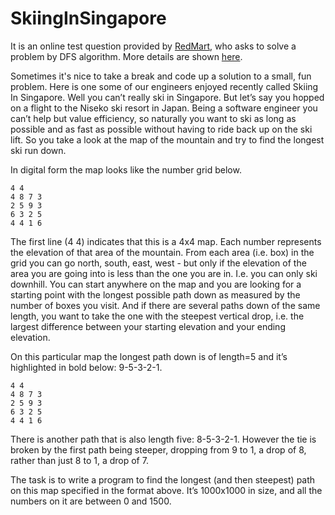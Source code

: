 # SkiingInSingapore
It is an online test question provided by [RedMart](https://redmart.com), who asks to solve a problem by DFS algorithm. More details are shown [here](http://geeks.redmart.com/2015/01/07/skiing-in-singapore-a-coding-diversion/).

Sometimes it's nice to take a break and code up a solution to a small, fun problem. Here is one some of our engineers enjoyed recently called Skiing In Singapore.
Well you can’t really ski in Singapore. But let’s say you hopped on a flight to the Niseko ski resort in Japan. Being a software engineer you can’t help but value efficiency, so naturally you want to ski as long as possible and as fast as possible without having to ride back up on the ski lift. So you take a look at the map of the mountain and try to find the longest ski run down.

In digital form the map looks like the number grid below.
```
4 4
4 8 7 3
2 5 9 3
6 3 2 5
4 4 1 6
```

The first line (4 4) indicates that this is a 4x4 map. Each number represents the elevation of that area of the mountain. From each area (i.e. box) in the grid you can go north, south, east, west - but only if the elevation of the area you are going into is less than the one you are in. I.e. you can only ski downhill. You can start anywhere on the map and you are looking for a starting point with the longest possible path down as measured by the number of boxes you visit. And if there are several paths down of the same length, you want to take the one with the steepest vertical drop, i.e. the largest difference between your starting elevation and your ending elevation.

On this particular map the longest path down is of length=5 and it’s highlighted in bold below: 9-5-3-2-1.
```
4 4
4 8 7 3
2 5 9 3
6 3 2 5
4 4 1 6
```

There is another path that is also length five: 8-5-3-2-1. However the tie is broken by the first path being steeper, dropping from 9 to 1, a drop of 8, rather than just 8 to 1, a drop of 7.

The task is to write a program to find the longest (and then steepest) path on this map specified in the format above. It’s 1000x1000 in size, and all the numbers on it are between 0 and 1500.
